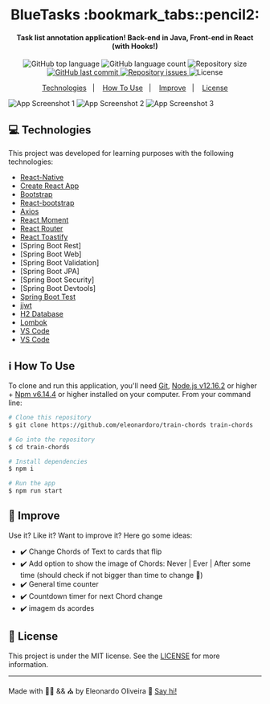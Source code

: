 <h1 align="center">
    BlueTasks :bookmark_tabs::pencil2:
</h1>

<h4 align="center">
    Task list annotation application! Back-end in Java, Front-end in React (with Hooks!)
</h4>

<p align="center">
    <img alt="GitHub top language" src="https://img.shields.io/github/languages/top/eleonardoro/BlueTasks.svg">
    <img alt="GitHub language count" src="https://img.shields.io/github/languages/count/eleonardoro/BlueTasks.svg">
    <img alt="Repository size" src="https://img.shields.io/github/repo-size/eleonardoro/BlueTasks.svg">
    <a href="https://github.com/eleonardoro/BlueTasks/commits/master">
        <img alt="GitHub last commit" src="https://img.shields.io/github/last-commit/eleonardoro/BlueTasks.svg">
    </a>
    <a href="https://github.com/eleonardoro/BlueTasks/issues">
        <img alt="Repository issues" src="https://img.shields.io/github/issues/eleonardoro/BlueTasks.svg">
    </a>
    <img alt="License" src="https://img.shields.io/badge/license-MIT-yellowgreen">
</p>

<p align="center">
    <a href="#computer-technologies">Technologies</a>&nbsp;&nbsp;&nbsp;|&nbsp;&nbsp;&nbsp;
    <a href="#information_source-how-to-use">How To Use</a>&nbsp;&nbsp;&nbsp;|&nbsp;&nbsp;&nbsp;
    <a href="#page_facing_up-improve">Improve</a>&nbsp;&nbsp;&nbsp;|&nbsp;&nbsp;&nbsp;
    <a href="#memo-license">License</a>
</p>

![App Screenshot 1](https://res.cloudinary.com/eleonardoro/image/upload/v1613159720/BlueTasks-1_hkqkq6.png)
![App Screenshot 2](https://res.cloudinary.com/eleonardoro/image/upload/v1613159720/BlueTasks-2_ew7iw5.png)
![App Screenshot 3](https://res.cloudinary.com/eleonardoro/image/upload/v1613159720/BlueTasks-3_xrkeu5.png)

## :computer: Technologies

This project was developed for learning purposes with the following technologies:

- [React-Native](https://facebook.github.io/react-native/)
- [Create React App](https://github.com/facebook/create-react-app)
- [Bootstrap](https://getbootstrap.com/)
- [React-bootstrap](https://react-bootstrap.github.io/)
- [Axios]()
- [React Moment](https://www.npmjs.com/package/react-moment)
- [React Router](https://reactrouter.com/)
- [React Toastify](https://fkhadra.github.io/react-toastify/introduction)
- [Spring Boot Rest]
- [Spring Boot Web]
- [Spring Boot Validation]
- [Spring Boot JPA]
- [Spring Boot Security]
- [Spring Boot Devtools]
- [Spring Boot Test]()
- [jjwt](https://github.com/jwtk/jjwt)
- [H2 Database](https://www.h2database.com/html/main.html)
- [Lombok](https://projectlombok.org/)
- [VS Code][vc]
- [VS Code][vc]


## :information_source: How To Use

To clone and run this application, you'll need [Git](https://git-scm.com), [Node.js v12.16.2][nodejs] or higher + [Npm
v6.14.4][npm] or higher installed on your computer. From your command line:

```bash
# Clone this repository
$ git clone https://github.com/eleonardoro/train-chords train-chords

# Go into the repository
$ cd train-chords

# Install dependencies
$ npm i

# Run the app
$ npm run start

```

## :page_facing_up: Improve

Use it? Like it? Want to improve it? Here go some ideas:
- :heavy_check_mark: Change Chords of Text to cards that flip
- :heavy_check_mark: Add option to show the image of Chords: Never | Ever | After some time (should check if not bigger than time to change :eyes:)
- :heavy_check_mark: General time counter 
- :heavy_check_mark: Countdown timer for next Chord change
- :heavy_check_mark: imagem ds acordes


## :memo: License
This project is under the MIT license. See the
[LICENSE](https://github.com/eleonardoro/BlueTasks/blob/master/LICENSE) for more information.

---

Made with :purple_heart::heartpulse: && :church: by Eleonardo Oliveira :wave: [Say
hi!](https://www.linkedin.com/in/eleonardo/)

[nodejs]: https://nodejs.org/
[npm]: https://www.npmjs.com/
[vc]: https://code.visualstudio.com/
